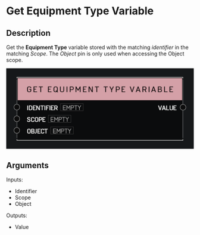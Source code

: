 # Get Equipment Type Variable

## Description

Get the **Equipment Type** variable stored with the matching _identifier_ in the matching _Scope_. The _Object_ pin is only used when accessing the Object scope.

![Get Equipment Type Variable](../../.gitbook\assets\images\scripting\variables-advanced\get-equipment-type-variable.png)

## Arguments

Inputs:

* Identifier
* Scope
* Object

Outputs:

* Value
